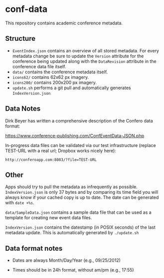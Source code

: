 conf-data
=========

This repository contains academic conference metadata.

Structure
---------

* ``EventIndex.json`` contains an overview of all stored metadata. For every metadata change be sure to update the ``Version`` attribute for the conference being updated along with the ``DataRevision`` attribute in the conference data file itself.
* ``data/`` contains the conference metadata itself.
* ``icons62/`` contains 62x62 px imagery.
* ``icons200/`` contains 200x200 px imagery.
* ``update.sh`` performs a git pull and automatically generates ``IndexVersion.json``


Data Notes
----------

Dirk Beyer has written a comprehensive description of the Confero data format:

https://www.conference-publishing.com/ConfEventData-JSON.php

In-progress data files can be validated via our test infrastructure (replace TEST-URL with a real url; Dropbox works nicely here):

```http://conferoapp.com:8083/?file=TEST-URL```

Other
-----

Apps should try to pull the metadata as infrequently as possible. ``IndexVersion.json`` is only 37 bytes and by comparing its time field you will always know if your cached copy is up to date. The date can be generated with ``date +%s``.

``data/SampleData.json`` contains a sample data file that can be used as a template for creating new event data files.

``IndexVersion.json`` contains the datestamp (in POSIX seconds) of the last metadata update. This is automatically generated by ``./update.sh``

Data format notes
------

* Dates are always Month/Day/Year (e.g., 09/25/2012)

* Times should be in 24h format, without am/pm (e.g., 17:55)



